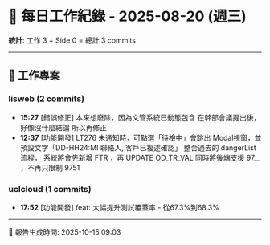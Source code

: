 # 📅 每日工作紀錄 - 2025-08-20 (週三)

**統計**: 工作 3 + Side 0 = 總計 3 commits

---

## 💼 工作專案

### lisweb (2 commits)

- **15:27** [錯誤修正] 本來想廢除，因為文管系統已動態包含 在幹部會議提出後，好像沒什麼結論 所以再修正
- **12:37** [功能開發] LT276 未通知時，可點選「待檢中」會跳出 Modal視窗，並預設文字「DD-HH24:MI 聯絡人, 客戶已複述確認」 整合過去的 dangerList 流程， 系統將會先新增 FTR ，再 UPDATE OD_TR_VAL 同時將後端支援 97__ ，不再只限制 9751

### uclcloud (1 commits)

- **17:52** [功能開發] feat: 大幅提升測試覆蓋率 - 從67.3%到68.3%

---

📅 報告生成時間: 2025-10-15 09:03
